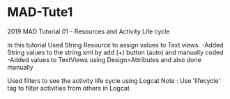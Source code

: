 # MAD-Tute1
2019 MAD Tutorial 01 - Resources and Activity Life cycle

In this tutorial Used String Resource to assign values to Text views.
-Added String values to the string.xml by add (+) button (auto) and manually coded
-Added values to TextViews  using Design>Attributes and also done manually

Used filters to see the activity life cycle using Logcat
Note : Use 'lifecycle' tag to filter activities from others in Logcat
